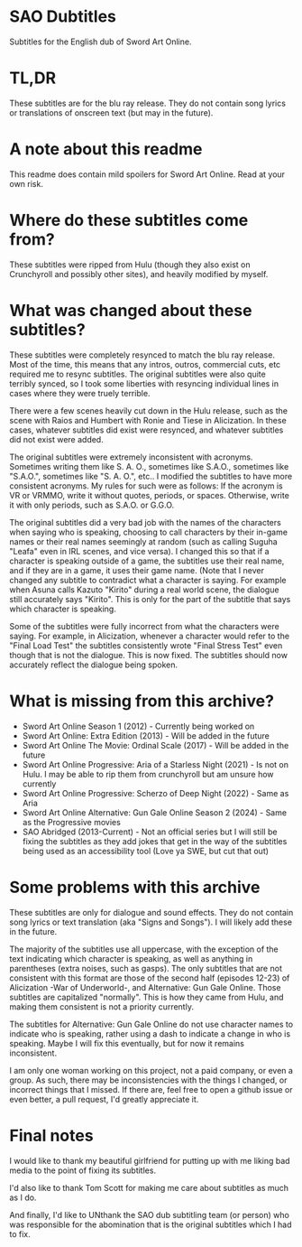 # SAO Dubtitles
Subtitles for the English dub of Sword Art Online.

# TL,DR
These subtitles are for the blu ray release. They do not contain song lyrics or translations of onscreen text (but may in the future).

# A note about this readme
This readme does contain mild spoilers for Sword Art Online. Read at your own risk.

# Where do these subtitles come from?
These subtitles were ripped from Hulu (though they also exist on Crunchyroll and possibly other sites), and heavily modified by myself.

# What was changed about these subtitles?
These subtitles were completely resynced to match the blu ray release. Most of the time, this means that any intros, outros, commercial cuts, etc required me to resync subtitles. The original subtitles were also quite terribly synced, so I took some liberties with resyncing individual lines in cases where they were truely terrible.

There were a few scenes heavily cut down in the Hulu release, such as the scene with Raios and Humbert with Ronie and Tiese in Alicization. In these cases, whatever subtitles did exist were resynced, and whatever subtitles did not exist were added.

The original subtitles were extremely inconsistent with acronyms. Sometimes writing them like S. A. O., sometimes like S.A.O., sometimes like "S.A.O.", sometimes like "S. A. O.", etc.. I modified the subtitles to have more consistent acronyms. My rules for such were as follows: If the acronym is VR or VRMMO, write it without quotes, periods, or spaces. Otherwise, write it with only periods, such as S.A.O. or G.G.O.

The original subtitles did a very bad job with the names of the characters when saying who is speaking, choosing to call characters by their in-game names or their real names seemingly at random (such as calling Suguha "Leafa" even in IRL scenes, and vice versa). I changed this so that if a character is speaking outside of a game, the subtitles use their real name, and if they are in a game, it uses their game name. (Note that I never changed any subtitle to contradict what a character is saying. For example when Asuna calls Kazuto "Kirito" during a real world scene, the dialogue still accurately says "Kirito". This is only for the part of the subtitle that says which character is speaking.

Some of the subtitles were fully incorrect from what the characters were saying. For example, in Alicization, whenever a character would refer to the "Final Load Test" the subtitles consistently wrote "Final Stress Test" even though that is not the dialogue. This is now fixed. The subtitles should now accurately reflect the dialogue being spoken.

# What is missing from this archive?
- Sword Art Online Season 1 (2012) - Currently being worked on
- Sword Art Online: Extra Edition (2013) - Will be added in the future
- Sword Art Online The Movie: Ordinal Scale (2017) - Will be added in the future
- Sword Art Online Progressive: Aria of a Starless Night (2021) - Is not on Hulu. I may be able to rip them from crunchyroll but am unsure how currently
- Sword Art Online Progressive: Scherzo of Deep Night (2022) - Same as Aria
- Sword Art Online Alternative: Gun Gale Online Season 2 (2024) - Same as the Progressive movies
- SAO Abridged (2013-Current) - Not an official series but I will still be fixing the subtitles as they add jokes that get in the way of the subtitles being used as an accessibility tool (Love ya SWE, but cut that out)

# Some problems with this archive
These subtitles are only for dialogue and sound effects. They do not contain song lyrics or text translation (aka "Signs and Songs"). I will likely add these in the future.

The majority of the subtitles use all uppercase, with the exception of the text indicating which character is speaking, as well as anything in parentheses (extra noises, such as gasps). The only subtitles that are not consistent with this format are those of the second half (episodes 12-23) of Alicization -War of Underworld-, and Alternative: Gun Gale Online. Those subtitles are capitalized "normally". This is how they came from Hulu, and making them consistent is not a priority currently.

The subtitles for Alternative: Gun Gale Online do not use character names to indicate who is speaking, rather using a dash to indicate a change in who is speaking. Maybe I will fix this eventually, but for now it remains inconsistent.

I am only one woman working on this project, not a paid company, or even a group. As such, there may be inconsistencies with the things I changed, or incorrect things that I missed. If there are, feel free to open a github issue or even better, a pull request, I'd greatly appreciate it.

# Final notes
I would like to thank my beautiful girlfriend for putting up with me liking bad media to the point of fixing its subtitles. 

I'd also like to thank Tom Scott for making me care about subtitles as much as I do. 

And finally, I'd like to UNthank the SAO dub subtitling team (or person) who was responsible for the abomination that is the original subtitles which I had to fix.
